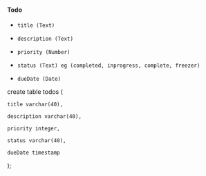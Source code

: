 #### Todo
*     title (Text)
*     description (Text)
*     priority (Number)
*     status (Text) eg (completed, inprogress, complete, freezer)
*     dueDate (Date)

create table todos (

    title varchar(40),

    description varchar(40),

    priority integer, 

    status varchar(40), 

    dueDate timestamp  
);
